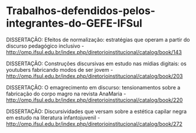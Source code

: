 # Trabalhos-defendidos-pelos-integrantes-do-GEFE-IFSul

DISSERTAÇÃO: Efeitos de normalização: estratégias que operam a partir do discurso pedagógico inclusivo - http://omp.ifsul.edu.br/index.php/diretorioinstitucional/catalog/book/143

DISSERTAÇÃO: Construções discursivas em estudo nas mídias digitais: os youtubers fabricando modos de ser jovem - http://omp.ifsul.edu.br/index.php/diretorioinstitucional/catalog/book/203

DISSERTAÇÃO: O emagrecimento em discurso: tensionamentos sobre a fabricação do corpo magro na revista AnaMaria - http://omp.ifsul.edu.br/index.php/diretorioinstitucional/catalog/book/220

DISSERTAÇÃO: Discursividades que versam sobre a estética capilar negra em estudo na literatura infantojuvenil - http://omp.ifsul.edu.br/index.php/diretorioinstitucional/catalog/book/272
